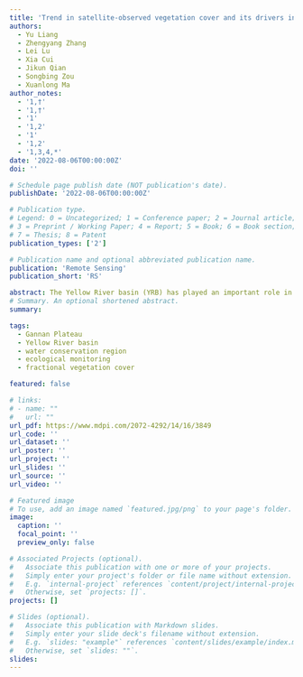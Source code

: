 ```yaml
---
title: 'Trend in satellite-observed vegetation cover and its drivers in the Gannan Plateau, upper reachers of the Yellow River, from 2000 to 2020'
authors:
  - Yu Liang
  - Zhengyang Zhang
  - Lei Lu
  - Xia Cui
  - Jikun Qian
  - Songbing Zou
  - Xuanlong Ma
author_notes:
  - '1,†'
  - '1,†'
  - '1'
  - '1,2'
  - '1'
  - '1,2'
  - '1,3,4,*'
date: '2022-08-06T00:00:00Z'
doi: ''

# Schedule page publish date (NOT publication's date).
publishDate: '2022-08-06T00:00:00Z'

# Publication type.
# Legend: 0 = Uncategorized; 1 = Conference paper; 2 = Journal article;
# 3 = Preprint / Working Paper; 4 = Report; 5 = Book; 6 = Book section;
# 7 = Thesis; 8 = Patent
publication_types: ['2']

# Publication name and optional abbreviated publication name.
publication: 'Remote Sensing'
publication_short: 'RS'

abstract: The Yellow River basin (YRB) has played an important role in the forming of Chinese civilization. Located in the upper reaches of the YRB and the southeastern edge of the Qinghai–Tibet Plateau (QTP), the Gannan Plateau (GP), which consists of mainly alpine and mountain ecosystems, is one of the most important water conservation areas for the Yellow River and recharges 6.59 billion cubic meters of water to the Yellow River each year, accounting for 11.4% of the total runoff of the Yellow River. In the past 30 years, due to climate change and intense human activities, the GP is facing increasing challenges in maintaining its ecosystem integrity and security. Vegetation is a central component of the terrestrial ecosystem and is also key to maintaining ecosystem functioning and services. To form sound ecological restoration projects for the GP and the upper reaches of the YRB in general, this study assesses the trend in FVC (Fractional Vegetation Cover) and its drivers across the GP by integrating high-resolution satellite remote sensing images and meteorological data from 2000 to 2020. Results showed that the mean value of FVC for the entire GP between 2000 and 2020 was 89.26%. Aridity was found to be the main factor that determined the spatial distribution of FVC, while ecosystem type exhibited the secondary effect with forests having the highest FVC within each aridity class. From 2000 to 2020, the FVC in 84.11% of the study area did not exhibit significant change, though 10.32% of the study area still experienced a significant increase in FVC. A multi-factor analysis revealed that precipitation surpassed temperature as the main driver for the FVC trend in semi-arid and semi-humid areas, while this pattern was reversed in humid areas. A further residual analysis indicated that human activities only played a minor role in determining the FVC trend in most naturally vegetated areas of the study area, except for semi-arid crops where a significant positive role of human influences on the FVC trend was observed. The findings highlight the fact that aridity and vegetation types interact to explain the relative sensitivity of alpine and mountain ecosystems to climate trends and human influences. Results from this study provide an observational basis for better understanding and pattern prediction of ecosystem functioning and services in the GP under future climate change, which is key to the success of the national strategy that aims to preserve ecosystem integrity and promote high-quality development over the entire YRB.
# Summary. An optional shortened abstract.
summary: 

tags:
  - Gannan Plateau
  - Yellow River basin
  - water conservation region
  - ecological monitoring
  - fractional vegetation cover

featured: false

# links:
# - name: ""
#   url: ""
url_pdf: https://www.mdpi.com/2072-4292/14/16/3849
url_code: ''
url_dataset: ''
url_poster: ''
url_project: ''
url_slides: ''
url_source: ''
url_video: ''

# Featured image
# To use, add an image named `featured.jpg/png` to your page's folder.
image:
  caption: ''
  focal_point: ''
  preview_only: false

# Associated Projects (optional).
#   Associate this publication with one or more of your projects.
#   Simply enter your project's folder or file name without extension.
#   E.g. `internal-project` references `content/project/internal-project/index.md`.
#   Otherwise, set `projects: []`.
projects: []

# Slides (optional).
#   Associate this publication with Markdown slides.
#   Simply enter your slide deck's filename without extension.
#   E.g. `slides: "example"` references `content/slides/example/index.md`.
#   Otherwise, set `slides: ""`.
slides:
---
```



